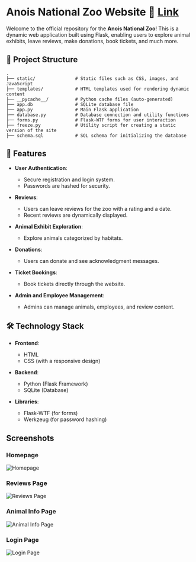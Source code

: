 # Anois National Zoo Website 🦁 [Link](https://emonsur.pythonanywhere.com/)

Welcome to the official repository for the **Anois National Zoo**! This is a dynamic web application built using Flask, enabling users to explore animal exhibits, leave reviews, make donations, book tickets, and much more.


## 📂 Project Structure

```plaintext
.
├── static/               # Static files such as CSS, images, and JavaScript
├── templates/            # HTML templates used for rendering dynamic content
├── __pycache__/          # Python cache files (auto-generated)
├── app.db                # SQLite database file
├── app.py                # Main Flask application
├── database.py           # Database connection and utility functions
├── forms.py              # Flask-WTF forms for user interaction
├── freeze.py             # Utility script for creating a static version of the site
├── schema.sql            # SQL schema for initializing the database

````

## 🚀 Features

- **User Authentication**:
  - Secure registration and login system.
  - Passwords are hashed for security.
  
- **Reviews**:
  - Users can leave reviews for the zoo with a rating and a date.
  - Recent reviews are dynamically displayed.

- **Animal Exhibit Exploration**:
  - Explore animals categorized by habitats.

- **Donations**:
  - Users can donate and see acknowledgment messages.

- **Ticket Bookings**:
  - Book tickets directly through the website.

- **Admin and Employee Management**:
  - Admins can manage animals, employees, and review content.

## 🛠️ Technology Stack

- **Frontend**:
  - HTML
  - CSS (with a responsive design)

- **Backend**:
  - Python (Flask Framework)
  - SQLite (Database)

- **Libraries**:
  - Flask-WTF (for forms)
  - Werkzeug (for password hashing)
 
## Screenshots

### Homepage
![Homepage](Screenshots/homepage.png)

### Reviews Page
![Reviews Page](Screenshots/reviews.png)

### Animal Info Page
![Animal Info Page](Screenshots/animals.png)

### Login Page
![Login Page](Screenshots/login.png)
